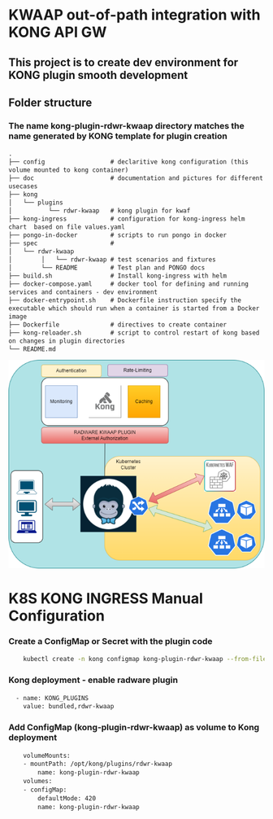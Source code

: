 # KWAAP out-of-path integration with KONG API GW 

## This project is to create dev environment for KONG plugin smooth development

## Folder structure
### The name kong-plugin-rdwr-kwaap directory matches the name generated by KONG template for plugin creation
    .
    ├── config                  # declaritive kong configuration (this volume mounted to kong container)
    ├── doc                     # documentation and pictures for different usecases
    ├── kong
    │   └── plugins           
    │          └── rdwr-kwaap   # kong plugin for kwaf
    ├── kong-ingress            # configuration for kong-ingress helm chart  based on file values.yaml
    ├── pongo-in-docker         # scripts to run pongo in docker
    ├── spec                    # 
    │   └── rdwr-kwaap           
    │        │   └── rdwr-kwaap # test scenarios and fixtures
    │        └── README         # Test plan and PONGO docs
    ├── build.sh                # Install kong-ingress with helm 
    ├── docker-compose.yaml     # docker tool for defining and running services and containers - dev environment
    ├── docker-entrypoint.sh    # Dockerfile instruction specify the executable which should run when a container is started from a Docker image
    ├── Dockerfile              # directives to create container
    ├── kong-reloader.sh        # script to control restart of kong based on changes in plugin directories
    └── README.md

<p align="center">
  <img src="./doc/kong_kwaap.png" width="800" title="KWAAP Integration with KONG">
</p>

# K8S KONG INGRESS Manual Configuration
### Create a ConfigMap or Secret with the plugin code
```bash
    kubectl create -n kong configmap kong-plugin-rdwr-kwaap --from-file=kong/plugins/rdwr-kwaap 
```
### Kong deployment - enable radware plugin
```bash
  - name: KONG_PLUGINS
    value: bundled,rdwr-kwaap
``` 
### Add ConfigMap (kong-plugin-rdwr-kwaap) as volume to Kong deployment
```bash
    volumeMounts:
    - mountPath: /opt/kong/plugins/rdwr-kwaap
        name: kong-plugin-rdwr-kwaap
    volumes:
    - configMap:
        defaultMode: 420
        name: kong-plugin-rdwr-kwaap
```
